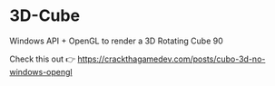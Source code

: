 # 3D-Cube
Windows API + OpenGL to render a 3D Rotating Cube 90

Check this out 👉 https://crackthagamedev.com/posts/cubo-3d-no-windows-opengl
